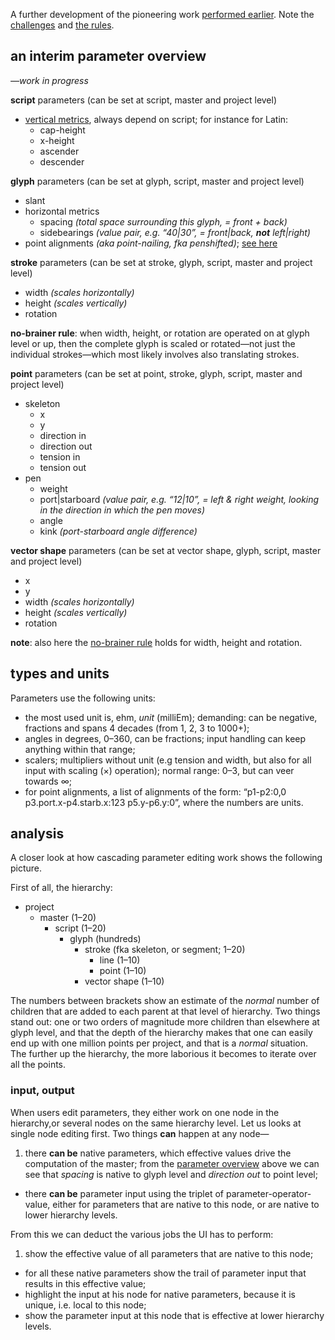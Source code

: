 A further development of the pioneering work [performed earlier](https://github.com/metapolator/metapolator/wiki/elements-of-design#working-with-masters-and-glyphs-in-context). Note the [challenges](https://github.com/metapolator/metapolator/wiki/elements-of-design#challenges) and [the rules](https://github.com/metapolator/metapolator/wiki/elements-of-design#the-rules).

## an interim parameter overview
_—work in progress_

**script** parameters (can be set at script, master and project level)

* [vertical metrics](https://github.com/metapolator/metapolator/wiki/specimen,-and-glyph-interaction#optical-horizontal-lines), always depend on script; for instance for Latin:
  * cap-height
  * x-height
  * ascender
  * descender

**glyph** parameters (can be set at glyph, script, master and project level)

* slant
* horizontal metrics
  * spacing _(total space surrounding this glyph, = front + back)_
  * sidebearings _(value pair, e.g. “40|30”, = front|back, **not** left|right)_
* point alignments _(aka point-nailing, fka penshifted)_; [see here](https://github.com/metapolator/metapolator/wiki/specimen,-and-glyph-interaction#point-alignments)

**stroke** parameters (can be set at stroke, glyph, script, master and project level)

* width _(scales horizontally)_
* height _(scales vertically)_
* rotation

<a name="nobrainer"></a>**no-brainer rule**: when width, height, or rotation are operated on at glyph level or up, then the complete glyph is scaled or rotated—not just the individual strokes—which most likely involves also translating strokes.

**point** parameters (can be set at point, stroke, glyph, script, master and project level)

* skeleton
  * x
  * y
  * direction in
  * direction out
  * tension in
  * tension out
* pen
  * weight
  * port|starboard _(value pair, e.g. “12|10”, = left & right weight, looking in the direction in which the pen moves)_
  * angle
  * kink _(port-starboard angle difference)_

**vector shape** parameters (can be set at vector shape, glyph, script, master and project level)

* x
* y
* width _(scales horizontally)_
* height _(scales vertically)_
* rotation

**note**: also here the [no-brainer rule](#nobrainer) holds for width, height and rotation.

## types and units
Parameters use the following units:

* the most used unit is, ehm, _unit_ (milliEm); demanding: can be negative, fractions and spans 4 decades (from 1, 2, 3 to 1000+);
* angles in degrees, 0–360, can be fractions; input handling can keep anything within that range;
* scalers; multipliers without unit (e.g tension and width, but also for all input with scaling (×) operation); normal range: 0–3, but can veer towards ∞;
* for point alignments, a list of alignments of the form: “p1-p2:0,0 p3.port.x-p4.starb.x:123 p5.y-p6.y:0”, where the numbers are units.

## analysis
A closer look at how cascading parameter editing work shows the following picture.

First of all, the hierarchy:

* project
  * master (1–20)
    * script (1–20)
      * glyph (hundreds)
        * stroke (fka skeleton, or segment; 1–20)
          * line (1–10)
          * point (1–10)
        * vector shape (1–10)

The numbers between brackets show an estimate of the _normal_ number of children that are added to each parent at that level of hierarchy. Two things stand out: one or two orders of magnitude more children than elsewhere at glyph level, and that the depth of the hierarchy makes that one can easily end up with one million points per project, and that is a _normal_ situation. The further up the hierarchy, the more laborious it becomes to iterate over all the points.

### input, output
When users edit parameters, they either work on one node in the hierarchy,or several nodes on the same hierarchy level. Let us looks at single node editing first. Two things **can** happen at any node—

1. there **can be** native parameters, which effective values drive the computation of the master; from the [parameter overview](https://github.com/metapolator/metapolator/wiki/parameter-editing#an-interim-parameter-overview) above we can see that _spacing_ is native to glyph level and _direction out_ to point level;
* there **can be** parameter input using the triplet of parameter-operator-value, either for parameters that are native to this node, or are native to lower hierarchy levels.

From this we can deduct the various jobs the UI has to perform:

1. show the effective value of all parameters that are native to this node;
* for all these native parameters show the trail of parameter input that results in this effective value;
* highlight the input at his node for native parameters, because it is unique, i.e. local to this node;
* show the parameter input at this node that is effective at lower hierarchy levels.
